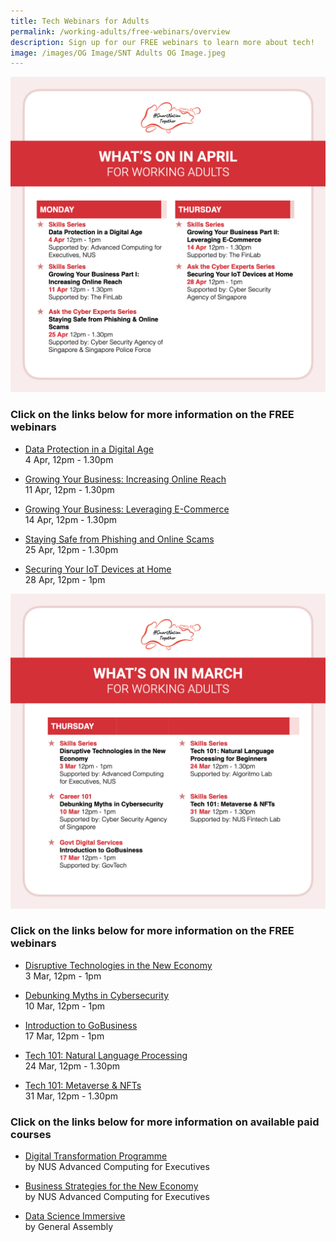 ```yaml
---
title: Tech Webinars for Adults
permalink: /working-adults/free-webinars/overview
description: Sign up for our FREE webinars to learn more about tech!
image: /images/OG Image/SNT Adults OG Image.jpeg
---
```

![Free webinars in April for working adults](/images/Apr-Overview-WA.jpeg)

### Click on the links below for more information on the FREE webinars

* [Data Protection in a Digital Age](/working-adults/free-webinars/data-protection-apr2022)<br>
4 Apr,  12pm - 1.30pm
 
* [Growing Your Business: Increasing Online Reach](/working-adults/free-webinars/finlab1-apr2022)<br>
 11 Apr, 12pm - 1.30pm  
 
* [Growing Your Business: Leveraging E-Commerce](/working-adults/free-webinars/finlab2-apr2022)<br>
 14 Apr, 12pm - 1.30pm
 
 * [Staying Safe from Phishing and Online Scams ](/working-adults/free-webinars/cybersafe-phishing-apr2022)<br>
 25 Apr, 12pm - 1.30pm
 
 * [Securing Your IoT Devices at Home](/working-adults/free-webinars/cybersafe-iot-apr2022)<br>
 28 Apr, 12pm - 1pm
 
![Free webinars in March for working adults](/images/Mar22-Overview-WA.jpeg)

### Click on the links below for more information on the FREE webinars

* [Disruptive Technologies in the New Economy](/working-adults/free-webinars/disruptive-tech-mar2022) <br>
3 Mar,  12pm - 1pm
 
* [Debunking Myths in Cybersecurity](/working-adults/free-webinars/cybersecurity-mar2022)<br>
 10 Mar, 12pm - 1pm  
 
* [Introduction to GoBusiness](/working-adults/free-webinars/gobiz-mar2022) <br>
 17 Mar, 12pm - 1pm
 
 * [Tech 101: Natural Language Processing](/working-adults/free-webinars/nlp-mar2022)<br>
 24 Mar, 12pm - 1.30pm
 
 * [Tech 101: Metaverse & NFTs](/working-adults/free-webinars/nft-mar2022)<br>
 31 Mar, 12pm - 1.30pm
 

###  Click on the links below for more information on available paid courses

* [Digital Transformation Programme](/working-adults/digi-transformation/nus-ace)<br>
 by NUS Advanced Computing for Executives 
 
 * [Business Strategies for the New Economy](/working-adults/biz-strategies/nus-ace)<br>
 by NUS Advanced Computing for Executives 

* [Data Science Immersive](/working-adults/paid-courses/ga-data-sci) <br>
 by General Assembly